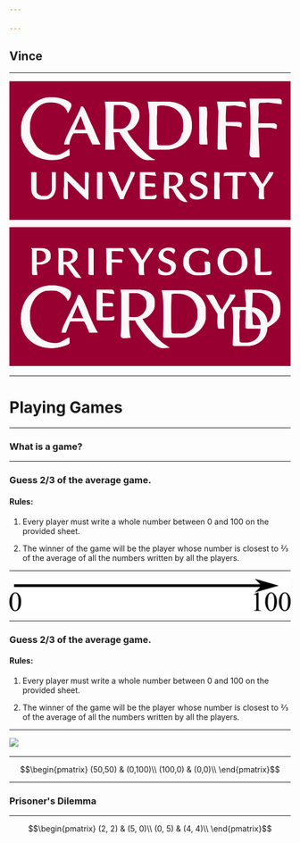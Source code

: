 ```yaml
---

---
```


## Vince

---

![fit 50%](logo.jpg)

---

# Playing Games

---

### What is a game?


---

### Guess 2/3 of the average game.

#### Rules:

1. Every player must write a whole number between 0 and 100 on the provided sheet.

2. The winner of the game will be the player whose number is closest to ⅔ of the
   average of all the numbers written by all the players.

---

![fit scale 90%](arrow.png)

---

### Guess 2/3 of the average game.

#### Rules:

1. Every player must write a whole number between 0 and 100 on the provided sheet.

2. The winner of the game will be the player whose number is closest to ⅔ of the
   average of all the numbers written by all the players.

---

![](https://www.youtube.com/watch?v=p3Uos2fzIJ0)

---

$$\begin{pmatrix}
(50,50) & (0,100)\\
(100,0) & (0,0)\\
\end{pmatrix}$$

---

### Prisoner's Dilemma

---

$$\begin{pmatrix}
(2, 2) & (5, 0)\\
(0, 5) & (4, 4)\\
\end{pmatrix}$$

